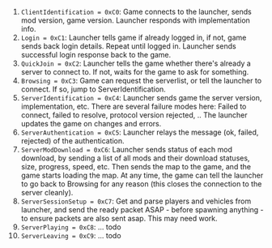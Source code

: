 1. `ClientIdentification = 0xC0`: Game connects to the launcher, sends mod version, game version. Launcher responds with implementation info.
2. `Login = 0xC1`: Launcher tells game if already logged in, if not, game sends back login details. Repeat until logged in. Launcher sends successful login response back to the game.
3. `QuickJoin = 0xC2`: Launcher tells the game whether there's already a server to connect to. If not, waits for the game to ask for something.
4. `Browsing = 0xC3`: Game can request the serverlist, or tell the launcher to connect. If so, jump to ServerIdentification.
5. `ServerIdentification = 0xC4`: Launcher sends game the server version, implementation, etc. There are several failure modes here: Failed to connect, failed to resolve, protocol version rejected, .. The launcher updates the game on changes and errors.
6. `ServerAuthentication = 0xC5`: Launcher relays the message (ok, failed, rejected) of the authentication.
7. `ServerModDownload = 0xC6`: Launcher sends status of each mod download, by sending a list of all mods and their download statuses, size, progress, speed, etc. Then sends the map to the game, and the game starts loading the map. At any time, the game can tell the launcher to go back to Browsing for any reason (this closes the connection to the server cleanly).
8. `ServerSessionSetup = 0xC7`: Get and parse players and vehicles from launcher, and send the ready packet ASAP - before spawning anything - to ensure packets are also sent asap. This may need work.
9. `ServerPlaying = 0xC8`: ... todo
10. `ServerLeaving = 0xC9`: ... todo
